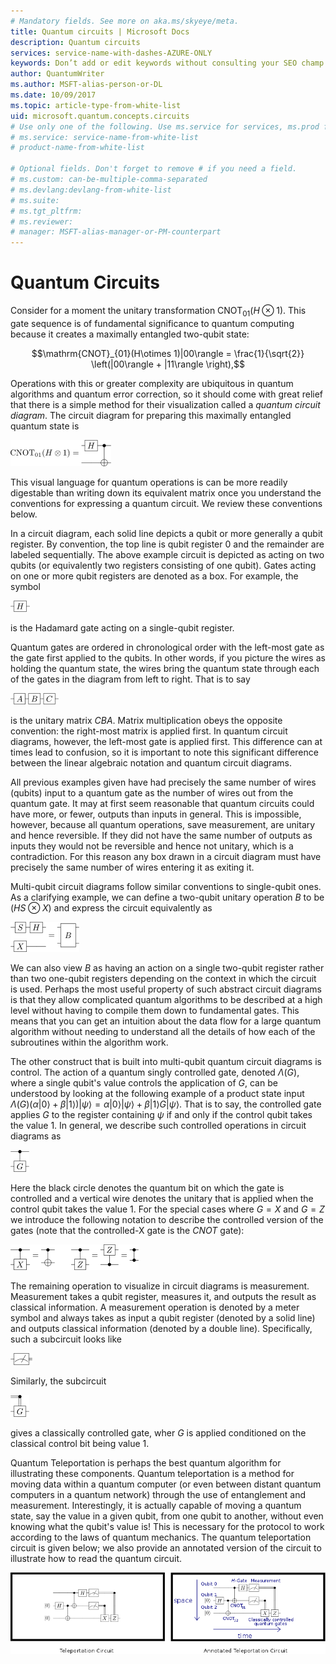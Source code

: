 ```yaml
---
# Mandatory fields. See more on aka.ms/skyeye/meta.
title: Quantum circuits | Microsoft Docs 
description: Quantum circuits
services: service-name-with-dashes-AZURE-ONLY 
keywords: Don’t add or edit keywords without consulting your SEO champ.
author: QuantumWriter
ms.author: MSFT-alias-person-or-DL
ms.date: 10/09/2017
ms.topic: article-type-from-white-list
uid: microsoft.quantum.concepts.circuits
# Use only one of the following. Use ms.service for services, ms.prod for on-prem. Remove the # before the relevant field.
# ms.service: service-name-from-white-list
# product-name-from-white-list

# Optional fields. Don't forget to remove # if you need a field.
# ms.custom: can-be-multiple-comma-separated
# ms.devlang:devlang-from-white-list
# ms.suite: 
# ms.tgt_pltfrm:
# ms.reviewer:
# manager: MSFT-alias-manager-or-PM-counterpart
---
```


# Quantum Circuits
Consider for a moment the unitary transformation $\text{ CNOT}_{01}(H\otimes 1)$.  This gate sequence is of fundamental significance to quantum computing because it creates a maximally entangled two-qubit state:

$$\mathrm{CNOT}_{01}(H\otimes 1)|00\rangle = \frac{1}{\sqrt{2}} \left(|00\rangle + |11\rangle \right),$$

Operations with this or greater complexity are ubiquitous in quantum algorithms and quantum error correction, so it should come with great relief that there is a simple method for their visualization called a *quantum circuit diagram*.  The circuit diagram for preparing this maximally entangled quantum state is

<!--- ![](.\media\1.svg) --->
<!-- Can't find a way to easily center this... probably an extension needed:  -->
![](./media/Concepts1.png)

This visual language for quantum operations is can be more readily digestable than writing down its equivalent matrix once you understand the conventions for expressing a quantum circuit.  We review these conventions below.

In a circuit diagram, each solid line depicts a qubit or more generally a qubit register.  By convention, the top line is qubit register $0$ and the remainder are labeled sequentially. The above example circuit is depicted as acting on two qubits (or equivalently two registers consisting of one qubit).  Gates acting on one or more qubit registers are denoted as a box.  For example, the symbol

<!--- ![](.\media\2.svg) --->
<!-- Can't find a way to easily center this... probably an extension needed:  -->
![](./media/concepts_2.png)

 is the Hadamard gate acting on a single-qubit register.

Quantum gates are ordered in chronological order with the left-most gate as the gate first applied to the qubits.  In other words, if you picture the wires as holding the quantum state, the wires bring the quantum state through each of the gates in the diagram from left to right.  That is to say 

<!--- ![](.\media\3.svg) --->
<!-- Can't find a way to easily center this... probably an extension needed:  -->
![](./media/concepts_3.png)

is the unitary matrix $CBA$.  Matrix multiplication obeys the opposite convention: the right-most matrix is applied first. In quantum circuit diagrams, however, the left-most gate is applied first.  This difference can at times lead to confusion, so it is important to note this significant difference between the linear algebraic notation and quantum circuit diagrams.

All previous examples given have had precisely the same number of wires (qubits) input to a quantum gate as the number of wires out from the quantum gate.  It may at first seem reasonable that quantum circuits could have more, or fewer, outputs than inputs in general.  This is impossible, however, because all quantum operations, save measurement, are unitary and hence reversible.  If they did not have the same number of outputs as inputs they would not be reversible and hence not unitary, which is a contradiction.  For this reason any box drawn in a circuit diagram must have precisely the same number of wires entering it as exiting it.

Multi-qubit circuit diagrams follow similar conventions to single-qubit ones.  As a clarifying example, we can define a two-qubit unitary operation $B$ to be $(H S\otimes X)$ and express the circuit equivalently as

<!--- ![](.\media\4.svg) --->
<!-- Can't find a way to easily center this... probably an extension needed:  -->
![](./media/concepts_4.png)

We can also view $B$ as having an action on a single two-qubit register rather than two one-qubit registers depending on the context in which the circuit is used. 
Perhaps the most useful property of such abstract circuit diagrams is that they allow complicated quantum algorithms to be described at a high level without having to compile them down to fundamental gates.  This means that you can get an intuition about the data flow for a large quantum algorithm without needing to understand all the details of how each of the subroutines within the algorithm work.

The other construct that is built into multi-qubit quantum circuit diagrams is control.  The action of a quantum singly controlled gate, denoted $\Lambda(G)$, where a single qubit's value controls the application of $G$, can be understood by looking at the following example of a product state input $\Lambda(G) (\alpha |0\rangle + \beta |1\rangle) |\psi\rangle = \alpha |0\rangle |\psi\rangle + \beta |1\rangle G|\psi \rangle$.  That is to say, the controlled gate applies $G$ to the register containing $\psi$ if and only if the control qubit takes the value $1$.  In general, we describe such controlled operations in circuit diagrams as

<!--- ![](.\media\5.svg) --->
<!-- Can't find a way to easily center this... probably an extension needed:  -->
![](./media/concepts_5.png)

Here the black circle denotes the quantum bit on which the gate is controlled and a vertical wire denotes the unitary that is applied when the control qubit takes the value $1$.
For the special cases where $G=X$ and $G=Z$ we introduce the following notation to describe the controlled version of the gates (note that the controlled-X gate is the $CNOT$ gate):

<!--- ![](.\media\6.svg) --->
<!-- Can't find a way to easily center this... probably an extension needed:  -->
![](./media/concepts_6.png)

The remaining operation to visualize in circuit diagrams is measurement.  Measurement takes a qubit register, measures it, and outputs the result as classical information.  A measurement operation is denoted by a meter symbol and always takes as input a qubit register (denoted by a solid line) and outputs classical information (denoted by a double line).  Specifically, such a subcircuit looks like 

<!--- ![](.\media\7.svg) ---->
<!-- Can't find a way to easily center this... probably an extension needed:  -->
![](./media/concepts_7.png)

Similarly, the subcircuit

<!--- ![](.\media\8.svg) --->
<!-- Can't find a way to easily center this... probably an extension needed:  -->
![](./media/concepts_8.png)

gives a classically controlled gate, wher $G$ is applied conditioned on the classical control bit being value $1$.

Quantum Teleportation is perhaps the best quantum algorithm for illustrating these components.  Quantum teleportation is a method for moving data within a quantum computer (or even between distant quantum computers in a quantum network) through the use of entanglement and measurement.  Interestingly, it is actually capable of moving a quantum state, say the value in a given qubit, from one qubit to another, without even knowing what the qubit's value is! This is necessary for the protocol to work according to the laws of quantum mechanics.  The quantum teleportation circuit is given below; we also provide an annotated version of the circuit to illustrate how to read the quantum circuit.

<!--- ![](.\media\tp2.svg){ width=50% } --->
![](./media/concepts_tp2.png)



